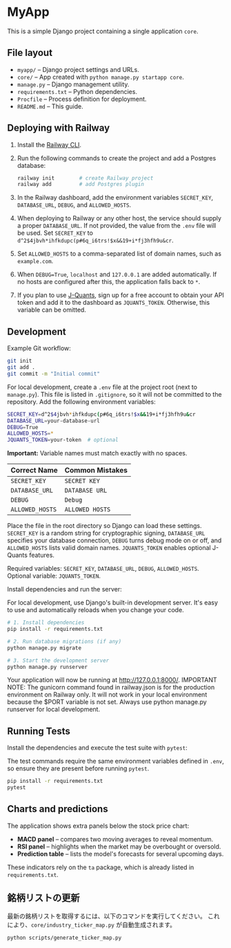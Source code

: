 # MyApp

This is a simple Django project containing a single application `core`.

## File layout

- `myapp/` – Django project settings and URLs.
- `core/` – App created with `python manage.py startapp core`.
- `manage.py` – Django management utility.
- `requirements.txt` – Python dependencies.
- `Procfile` – Process definition for deployment.
- `README.md` – This guide.

## Deploying with Railway

1. Install the [Railway CLI](https://railway.app/).
2. Run the following commands to create the project and add a Postgres database:

   ```bash
   railway init        # create Railway project
   railway add         # add Postgres plugin
   ```
3. In the Railway dashboard, add the environment variables `SECRET_KEY`, `DATABASE_URL`, `DEBUG`, and `ALLOWED_HOSTS`.
4. When deploying to Railway or any other host, the service should supply a proper `DATABASE_URL`. If not provided, the value from the `.env` file will be used.
   Set `SECRET_KEY` to `d^2$4jbvh*ihfkdupc(p#6q_i6trs!$x&&19+i*fj3hfh9u&cr`.
5. Set `ALLOWED_HOSTS` to a comma-separated list of domain names, such as `example.com`.
6. When `DEBUG=True`, `localhost` and `127.0.0.1` are added automatically. If no hosts are configured after this, the application falls back to `*`.
7. If you plan to use [J-Quants](https://jpx-jquants.com/), sign up for a free account to obtain your API token and add it to the dashboard as `JQUANTS_TOKEN`. Otherwise, this variable can be omitted.

## Development

Example Git workflow:

```bash
git init
git add .
git commit -m "Initial commit"
```

For local development, create a `.env` file at the project root (next to `manage.py`).
This file is listed in `.gitignore`, so it will not be committed to the repository.
Add the following environment variables:

```bash
SECRET_KEY=d^2$4jbvh*ihfkdupc(p#6q_i6trs!$x&&19+i*fj3hfh9u&cr
DATABASE_URL=your-database-url
DEBUG=True
ALLOWED_HOSTS=*
JQUANTS_TOKEN=your-token  # optional
```

**Important:** Variable names must match exactly with no spaces.

| Correct Name | Common Mistakes |
|--------------|-----------------|
| `SECRET_KEY` | `SECRET KEY` |
| `DATABASE_URL` | `DATABASE URL` |
| `DEBUG` | `Debug` |
| `ALLOWED_HOSTS` | `ALLOWED HOSTS` |

Place the file in the root directory so Django can load these settings. `SECRET_KEY` is a random string for cryptographic signing, `DATABASE_URL` specifies your database connection, `DEBUG` turns debug mode on or off, and `ALLOWED_HOSTS` lists valid domain names. `JQUANTS_TOKEN` enables optional J-Quants features.

Required variables: `SECRET_KEY`, `DATABASE_URL`, `DEBUG`, `ALLOWED_HOSTS`.
Optional variable: `JQUANTS_TOKEN`.

Install dependencies and run the server:

For local development, use Django's built-in development server. It's easy to use and automatically reloads when you change your code.

```bash
# 1. Install dependencies
pip install -r requirements.txt

# 2. Run database migrations (if any)
python manage.py migrate

# 3. Start the development server
python manage.py runserver
```
Your application will now be running at http://127.0.0.1:8000/.
IMPORTANT NOTE: The gunicorn command found in railway.json is for the production environment on Railway only. It will not work in your local environment because the $PORT variable is not set. Always use python manage.py runserver for local development.

## Running Tests

Install the dependencies and execute the test suite with `pytest`:

The test commands require the same environment variables defined in `.env`, so ensure they are present before running `pytest`.

```bash
pip install -r requirements.txt
pytest
```

## Charts and predictions

The application shows extra panels below the stock price chart:

- **MACD panel** – compares two moving averages to reveal momentum.
- **RSI panel** – highlights when the market may be overbought or oversold.
- **Prediction table** – lists the model's forecasts for several upcoming days.

These indicators rely on the `ta` package, which is already listed in
`requirements.txt`.

## 銘柄リストの更新
最新の銘柄リストを取得するには、以下のコマンドを実行してください。
これにより、`core/industry_ticker_map.py` が自動生成されます。

```bash
python scripts/generate_ticker_map.py
```
